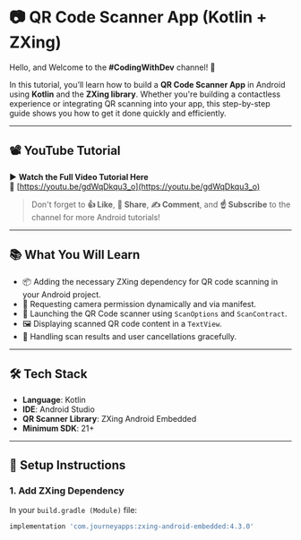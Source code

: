 # 📷 QR Code Scanner App (Kotlin + ZXing)

Hello, and Welcome to the **#CodingWithDev** channel! 👋

In this tutorial, you’ll learn how to build a **QR Code Scanner App** in Android using **Kotlin** and the **ZXing library**. Whether you're building a contactless experience or integrating QR scanning into your app, this step-by-step guide shows you how to get it done quickly and efficiently.

---

## 📽️ YouTube Tutorial

▶️ **Watch the Full Video Tutorial Here**  
🔗 [https://youtu.be/gdWqDkqu3_o](https://youtu.be/gdWqDkqu3_o)

> Don't forget to **👍 Like**, **👤 Share**, **✍️ Comment**, and **☝ Subscribe** to the channel for more Android tutorials!

---

## 📚 What You Will Learn

- 📦 Adding the necessary ZXing dependency for QR code scanning in your Android project.
- 🔐 Requesting camera permission dynamically and via manifest.
- 🚀 Launching the QR Code scanner using `ScanOptions` and `ScanContract`.
- 🖼️ Displaying scanned QR code content in a `TextView`.
- 💬 Handling scan results and user cancellations gracefully.

---

## 🛠 Tech Stack

- **Language**: Kotlin  
- **IDE**: Android Studio  
- **QR Scanner Library**: ZXing Android Embedded  
- **Minimum SDK**: 21+

---

## 🔧 Setup Instructions

### 1. Add ZXing Dependency

In your `build.gradle (Module)` file:

```gradle
implementation 'com.journeyapps:zxing-android-embedded:4.3.0'
